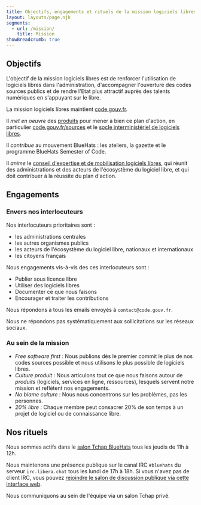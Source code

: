 ```yaml
---
title: Objectifs, engagements et rituels de la mission logiciels libres
layout: layouts/page.njk
segments:
  - url: /mission/
    title: Mission
showBreadcrumb: true
---
```


## Objectifs

L'objectif de la mission logiciels libres est de renforcer l'utilisation de logiciels libres dans l'administration, d'accompagner l'ouverture des codes sources publics et de rendre l'Etat plus attractif auprès des talents numériques en s'appuyant sur le libre.

La mission logiciels libres maintient [code.gouv.fr](/fr/).

Il *met en oeuvre* des [produits](/fr/mission/#les-produits-de-la-mission-logiciels-libres) pour mener à bien ce plan d'action, en particulier [code.gouv.fr/sources](https://code.gouv.fr/sources) et le [socle interministériel de logiciels libres](https://code.gouv.fr/sill).

Il *contribue* au mouvement BlueHats : les ateliers, la gazette et le programme BlueHats Semester of Code.

Il *anime* le [conseil d'expertise et de mobilisation logiciels libres](/fr/mission/conseil-logiciels-libres/), qui réunit des administrations et des acteurs de l'écosystème du logiciel libre, et qui doit contribuer à la réussite du plan d'action.

## Engagements
### Envers nos interlocuteurs

Nos interlocuteurs prioritaires sont :

- les administrations centrales
- les autres organismes publics
- les acteurs de l'écosystème du logiciel libre, nationaux et internationaux
- les citoyens français

Nous engagements vis-à-vis des ces interlocuteurs sont :

- Publier sous licence libre
- Utiliser des logiciels libres
- Documenter ce que nous faisons
- Encourager et traiter les contributions

Nous répondons à tous les emails envoyés à `contact@code.gouv.fr`.

Nous ne répondons pas systématiquement aux sollicitations sur les réseaux sociaux.

### Au sein de la mission

- *Free software first* : Nous publions dès le premier commit le plus de nos codes sources possible et nous utilisons le plus possible de logiciels libres.
- *Culture produit* : Nous articulons tout ce que nous faisons autour de *produits* (logiciels, services en ligne, ressources), lesquels servent notre mission et reflètent nos engagements.
- *No blame culture* : Nous nous concentrons sur les problèmes, pas les personnes.
- *20% libre* : Chaque membre peut consacrer 20% de son temps à un projet de logiciel ou de connaissance libre.

## Nos rituels

Nous sommes actifs dans le [salon Tchap BlueHats](https://tchap.gouv.fr/#/room/#BlueHats21LW8XE:agent.dinum.tchap.gouv.fr) tous les jeudis de 11h à 12h.

Nous maintenons une présence publique sur le canal IRC `#bluehats` du serveur `irc.libera.chat` tous les lundi de 17h à 18h.  Si vous n'avez pas de client IRC, vous pouvez [rejoindre le salon de discussion publique via cette interface web](https://web.libera.chat/).

Nous communiquons au sein de l'équipe via un salon Tchap privé.
